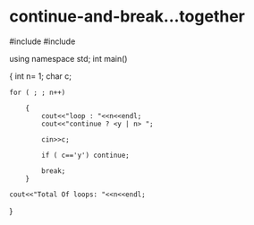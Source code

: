 # continue-and-break...together

#include <iostream>
#include <iomanip>

using namespace std;
int main()

{
	int n= 1;
	char c;
	
	for ( ; ; n++)
	
		{
			cout<<"loop : "<<n<<endl;
			cout<<"continue ? <y | n> ";
			
			cin>>c;
			
			if ( c=='y') continue;
			
			break;
		}

	cout<<"Total Of loops: "<<n<<endl;
}

